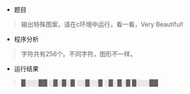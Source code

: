 * 题目
> 输出特殊图案，请在c环境中运行，看一看，Very Beautiful!

* 程序分析
> 字符共有256个。不同字符，图形不一样。

* 运行结果
> █░░░██
> ░█░█░█
> ░░█░░█
> ░█░█░█
> █░░░██
